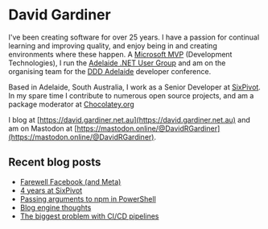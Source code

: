 # David Gardiner

I've been creating software for over 25 years. I have a passion for continual learning and improving quality, and enjoy being in and creating environments where these happen. A [Microsoft MVP](https://mvp.microsoft.com/en-us/PublicProfile/5001655) (Development Technologies), I run the [Adelaide .NET User Group](https://www.adnug.net) and am on the organising team for the [DDD Adelaide](https://www.dddadelaide.com) developer conference.

Based in Adelaide, South Australia, I work as a Senior Developer at [SixPivot](https://www.sixpivot.com.au). In my spare time I contribute to numerous open source projects, and am a package moderator at [Chocolatey.org](https://chocolatey.org)

I blog at [https://david.gardiner.net.au](https://david.gardiner.net.au) and am on Mastodon at [https://mastodon.online/@DavidRGardiner](https://mastodon.online/@DavidRGardiner).

## Recent blog posts

<!--START_SECTION:posts-->
* [Farewell Facebook (and Meta)](https:&#x2F;&#x2F;david.gardiner.net.au&#x2F;2025&#x2F;02&#x2F;farewell-facebook.html)
* [4 years at SixPivot](https:&#x2F;&#x2F;david.gardiner.net.au&#x2F;2025&#x2F;02&#x2F;four-years-sixpivot.html)
* [Passing arguments to npm in PowerShell](https:&#x2F;&#x2F;david.gardiner.net.au&#x2F;2025&#x2F;01&#x2F;npm-and-powershell.html)
* [Blog engine thoughts](https:&#x2F;&#x2F;david.gardiner.net.au&#x2F;2025&#x2F;01&#x2F;blog-engines.html)
* [The biggest problem with CI&#x2F;CD pipelines](https:&#x2F;&#x2F;david.gardiner.net.au&#x2F;2025&#x2F;01&#x2F;biggest-problem.html)
<!--END_SECTION:posts-->
